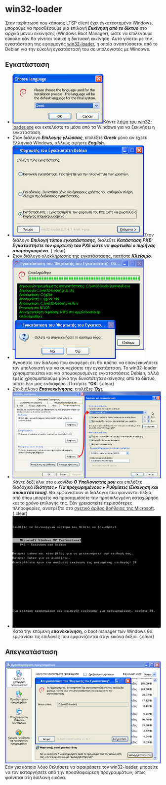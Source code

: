 # win32-loader

Στην περίπτωση που κάποιος LTSP client έχει εγκατεστημένα Windows, μπορούμε να
προσθέσουμε μια επιλογή ***Εκκίνηση από το δίκτυο*** στο αρχικό μενού εκκίνησης
(Windows Boot Manager), ώστε να επιλέγουμε εύκολα εάν θα γίνεται τοπική ή
δικτυακή εκκίνηση. Αυτό γίνεται με την εγκατάσταση της εφαρμογής
[win32-loader](https://en.wikipedia.org/wiki/Win32-loader), η οποία
αναπτύσσεται από το Debian για την εύκολη εγκατάστασή του σε υπολογιστές με
Windows.

## Εγκατάσταση

- [![](win32-loader-language.png)](win32-loader-language.png)Κάντε [λήψη του
  win32-loader.exe](http://ftp.debian.org/debian/tools/win32-loader/stable/win32-loader.exe)
  και εκτελέστε το μέσα από τα Windows για να ξεκινήσει η εγκατάσταση.
- Στον διάλογο ***Επιλογής γλώσσας***, επιλέξτε ***Greek*** μόνο αν έχετε
  Ελληνικά Windows, αλλιώς αφήστε ***English***.
- [![](win32-loader-pxe-mode.png)](win32-loader-pxe-mode.png)Στον διάλογο
  ***Επιλογή τύπου εγκατάστασης***, διαλέξτε ***Κατάσταση PXE: Εγκαταστήστε
  τον φορτωτή του PXE ώστε να φορτωθεί ο πυρήνας απομακρυσμένα***.
  {.clear}
- Στον διάλογο ολοκλήρωσης της εγκατάστασης, πατήστε ***Κλείσιμο***.
- [![](win32-loader-reboot.png)](win32-loader-reboot.png)Αγνοήστε τον διάλογο
  που αναφέρει ότι θα πρέπει να επανεκκινήσετε τον υπολογιστή για να συνεχίσετε
  την εγκατάσταση. Το win32-loader χρησιμοποιείται και για απομακρυσμένες
  εγκαταστάσεις Debian, αλλά εμείς χρησιμοποιούμε μόνο την δυνατότητα εκκίνησης
  από το δίκτυο, οπότε δεν μας ενδιαφέρει. Πατήστε ***ΟΚ**.
  {.clear}
- Στο διάλογο ***Επανεκκίνησης***, επιλέξτε ***Όχι***.
- [![](win32-loader-boot-ini.png)](win32-loader-boot-ini.png)Κάντε δεξί κλικ
  στο εικονίδιο ***Ο Υπολογιστής μου*** και επιλέξτε διαδοχικά ***Ιδιότητες***
  ▸ ***Για προχωρημένους*** ▸ ***Ρυθμίσεις (Εκκίνηση και αποκατάσταση)***. Θα
  εμφανιστούν οι διάλογοι που φαίνονται δεξιά, από όπου μπορείτε να
  προσαρμόσετε την προεπιλεγμένη καταχώρηση και το χρόνο επιλογής της. Εάν
  χρειαστείτε περισσότερες πληροφορίες, ανατρέξτε στο [σχετικό άρθρο βοήθειας
  της Microsoft](http://support.microsoft.com/kb/289022).
  {.clear}
- [![](win32-loader-boot-menu.png)](win32-loader-boot-menu.png)Κατά την
  επόμενη **επανεκκίνηση**, ο boot manager των Windows θα εμφανίσει τις
  επιλογές που εμφανίζονται στην εικόνα δεξιά.
  {.clear}

## Απεγκατάσταση

[![](win32-loader-uninstall.png)](win32-loader-uninstall.png)Εάν για κάποιο
λόγο θελήσετε να αφαιρέσετε τον win32-loader, μπορείτε να τον καταργήσετε από
την προσθαφαίρεση προγραμμάτων, όπως φαίνεται στη διπλανή εικόνα.
